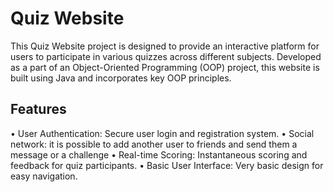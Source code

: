 # Quiz Website
This Quiz Website project is designed to provide an interactive platform for users to participate in various quizzes across different subjects. Developed as a part of an Object-Oriented Programming (OOP) project, this website is built using Java and incorporates key OOP principles.

## Features
• User Authentication: Secure user login and registration system.
• Social network: it is possible to add another user to friends and send them a message or a challenge
• Real-time Scoring: Instantaneous scoring and feedback for quiz participants.
• Basic User Interface: Very basic design for easy navigation.

